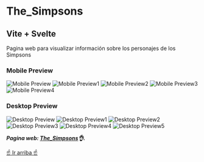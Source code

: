 # The_Simpsons
## Vite + Svelte
Pagina web para visualizar información sobre los personajes de los Simpsons
### Mobile Preview
![Mobile Preview](https://github.com/ENPANADA/The_Simpsons/assets/92269511/c0264b54-b59e-42b0-8d35-238a76e13b57)
![Mobile Preview1](https://github.com/ENPANADA/The_Simpsons/assets/92269511/28263932-e953-4add-9033-5094345fb29d)
![Mobile Preview2](https://github.com/ENPANADA/The_Simpsons/assets/92269511/a3e50f4a-6894-4385-b84e-9d80ba8d13e1)
![Mobile Preview3](https://github.com/ENPANADA/The_Simpsons/assets/92269511/a8d28186-cbc1-42fd-a674-b171dbab4eca)
![Mobile Preview4](https://github.com/ENPANADA/The_Simpsons/assets/92269511/f7e06fe6-938f-40cc-855d-e4b8e5f33393)

### Desktop Preview
![Desktop Preview](https://github.com/ENPANADA/The_Simpsons/assets/92269511/fd847b4a-4822-4c12-a235-0c307b0f83fc)
![Desktop Preview1](https://github.com/ENPANADA/The_Simpsons/assets/92269511/bb760fb0-31ec-4a5d-9934-d065f57a1ee4)
![Desktop Preview2](https://github.com/ENPANADA/The_Simpsons/assets/92269511/f6ddc03a-c551-495e-8d71-0c20810fd789)
![Desktop Preview3](https://github.com/ENPANADA/The_Simpsons/assets/92269511/26b6f425-5262-45c4-9e4c-41b78976a961)
![Desktop Preview4](https://github.com/ENPANADA/The_Simpsons/assets/92269511/41571c10-ae87-4b7d-b4a0-70d90e1fa648)
![Desktop Preview5](https://github.com/ENPANADA/The_Simpsons/assets/92269511/08c80514-3a39-4c2e-a6f2-12db197cdd04)

***Pagina web: [The_Simpsons](https://enpanada.github.io/The_Simpsons/)👌.***

[☝️ Ir arriba ☝️](#the_simpsons)
